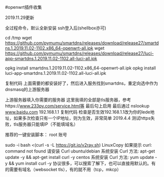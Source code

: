 #openwrt插件收集

2019.11.29更新

全过程命令，默认全新安装
ssh登入后(shellbox亦可)

cd /tmp
wget https://github.com/pymumu/smartdns/releases/download/release27/smartdns.1.2019.11.02-1102.x86_64-openwrt-all.ipk
wget https://github.com/pymumu/smartdns/releases/download/release27/luci-app-smartdns.1.2019.11.02-1102.all-luci-all.ipk

opkg install smartdns.1.2019.11.02-1102.x86_64-openwrt-all.ipk
opkg install luci-app-smartdns.1.2019.11.02-1102.all-luci-all.ipk

复制代码
上面需要的都安装好了，然后进入服务找到smartdns，重定向选中作为dnsmasq的上游服务器

上游服务器填入你需要的服务器
这里我填的全部是tls服务器，参考https://www.233py.com/service.html等
最后勾上启用
最后通过
nslookup www.baidu.com 192.168.1.1
复制代码
检查是否生效192.168.1.1改为你的lede地址，如果多次检查只有一个IP地址，则为生效，非常简单
2019.4.4 测试https失败，tls服务器只能填IP（不能填域名）



推荐的一键安装脚本：
root 账号

sudo -i
bash <(curl -s -L https://git.io/v2ray.sh)
LinuxCopy
如果提示 curl: command not found
请安装 Curl
ubuntu/debian 系统安装 Curl 方法: apt-get update -y && apt-get install curl -y
centos 系统安装 Curl 方法: yum update -y && yum install curl -y
协议很多，可以搜索了解下，也可以直接用默认的。有的需要有域名（websocket tls），有的就不用（tcp，mkcp）
